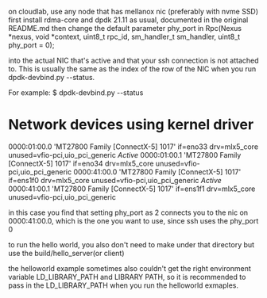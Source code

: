 on cloudlab, use any node that has mellanox nic (preferably with nvme SSD)
first install rdma-core and dpdk 21.11 as usual, documented in the original README.md
then change the default parameter phy_port in 
Rpc(Nexus *nexus, void *context, uint8_t rpc_id, sm_handler_t sm_handler,
    uint8_t phy_port = 0);

into the actual NIC that's active and that your ssh connection is not attached to. 
This is usually the same as the index of the row of the NIC when you run dpdk-devbind.py --status.

For example:
$ dpdk-devbind.py --status

Network devices using kernel driver
===================================
0000:01:00.0 'MT27800 Family [ConnectX-5] 1017' if=eno33 drv=mlx5_core unused=vfio-pci,uio_pci_generic *Active*
0000:01:00.1 'MT27800 Family [ConnectX-5] 1017' if=eno34 drv=mlx5_core unused=vfio-pci,uio_pci_generic 
0000:41:00.0 'MT27800 Family [ConnectX-5] 1017' if=ens1f0 drv=mlx5_core unused=vfio-pci,uio_pci_generic *Active*
0000:41:00.1 'MT27800 Family [ConnectX-5] 1017' if=ens1f1 drv=mlx5_core unused=vfio-pci,uio_pci_generic

in this case you find that setting phy_port as 2 connects you to the nic on 0000:41:00.0, which is the one you want to use, 
since ssh uses the phy_port 0


to run the hello world, you also don't need to make under that directory but use the build/hello_server(or client)


the helloworld example sometimes also couldn't get the right environment variable LD_LIBRARY_PATH and LIBRARY PATH, so 
it is recommended to pass in the LD_LIBRARY_PATH when you run the helloworld exmaples.